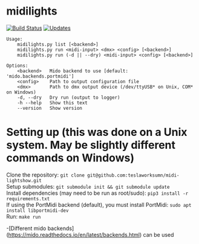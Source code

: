 # midilights
[![Build Status](https://travis-ci.org/bookdude13/midi-lightshow.svg?branch=master)](https://travis-ci.org/bookdude13/midilights)
[![Updates](https://pyup.io/repos/github/bookdude13/midi-lightshow/shield.svg)](https://pyup.io/repos/github/bookdude13/midilights/)


```
Usage:  
    midilights.py list [<backend>]  
    midilights.py run <midi-input> <dmx> <config> [<backend>]  
    midilights.py run (-d || --dry) <midi-input> <config> [<backend>]  

Options:  
    <backend>   Mido backend to use [default: 'mido.backends.portmidi']  
    <config>    Path to output configuration file  
    <dmx>       Path to dmx output device (/dev/ttyUSB* on Unix, COM* on Windows)  
    -d, --dry   Dry run (output to logger)  
    -h --help   Show this text  
    --version   Show version  
```

# Setting up (this was done on a Unix system. May be slightly different commands on Windows)  
Clone the repository: `git clone git@github.com:teslaworksumn/midi-lightshow.git`  
Setup submodules: `git submodule init && git submodule update`  
Install dependencies (may need to be run as root/sudo): `pip3 install -r requirements.txt`  
If using the PortMidi backend (default), you must install PortMidi: `sudo apt install libportmidi-dev`  
Run: `make run`

-[Different mido backends] (https://mido.readthedocs.io/en/latest/backends.html) can be used  

